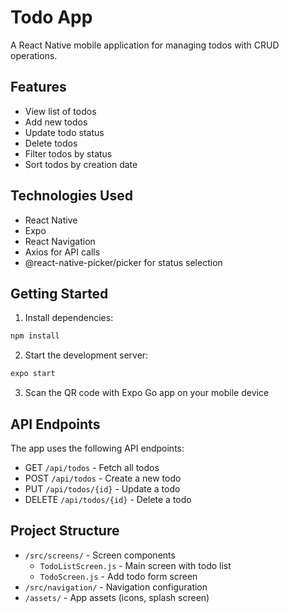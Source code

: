 # Todo App

A React Native mobile application for managing todos with CRUD operations.

## Features

- View list of todos
- Add new todos
- Update todo status
- Delete todos
- Filter todos by status
- Sort todos by creation date

## Technologies Used

- React Native
- Expo
- React Navigation
- Axios for API calls
- @react-native-picker/picker for status selection

## Getting Started

1. Install dependencies:
```bash
npm install
```

2. Start the development server:
```bash
expo start
```

3. Scan the QR code with Expo Go app on your mobile device

## API Endpoints

The app uses the following API endpoints:

- GET `/api/todos` - Fetch all todos
- POST `/api/todos` - Create a new todo
- PUT `/api/todos/{id}` - Update a todo
- DELETE `/api/todos/{id}` - Delete a todo

## Project Structure

- `/src/screens/` - Screen components
  - `TodoListScreen.js` - Main screen with todo list
  - `TodoScreen.js` - Add todo form screen
- `/src/navigation/` - Navigation configuration
- `/assets/` - App assets (icons, splash screen)
